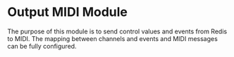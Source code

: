 # Output MIDI Module

The purpose of this module is to send control values and events from Redis to MIDI. The mapping between channels and events and MIDI messages can be fully configured.
